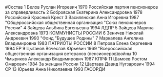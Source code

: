 #Состав
1 Белов Руслан Игоревич 1970 Российская партия пенсионеров за справедливость
2 Бобровская Екатерина Александровна 1978 Российский Красный Крест
3 Василянская Анна Игоревна 1987 \"Общероссийская общественная организация \"Союз пенсионеров России\"
4 Зайцева Альбина Евгеньевна 1994 ЛДПР
5 Зайцева Марина Александровна 1973 КОММУНИСТЫ РОССИИ
6 Зеничев Николай Андреевич 1990 \"Фонд \"Будущее Родины\"
7 Маркалева Ангелина Владимировна 1983 ПАТРИОТЫ РОССИИ
8 Петрова Елена Сергеевна 1994 ЕР
9 Цыганов Вячеслав Юрьевич 1969 \"Всероссийская общественная организация ветеранов (пенсионеров)войны
10 Чмыриков Александр Владимирович 1987 КПРФ
11 Шамоев Ростом Омарович 1984 За женщин России
12 Шартава Давид Нугзарович 1994 СР
13 Юрьева Анна Николаевна 1993 ГАООРДИ

